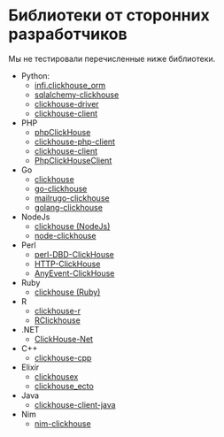 # Библиотеки от сторонних разработчиков

Мы не тестировали перечисленные ниже библиотеки.

- Python:
    - [infi.clickhouse_orm](https://github.com/Infinidat/infi.clickhouse_orm)
    - [sqlalchemy-clickhouse](https://github.com/cloudflare/sqlalchemy-clickhouse)
    - [clickhouse-driver](https://github.com/mymarilyn/clickhouse-driver)
    - [clickhouse-client](https://github.com/yurial/clickhouse-client)
- PHP
    - [phpClickHouse](https://github.com/smi2/phpClickHouse)
    - [clickhouse-php-client](https://github.com/8bitov/clickhouse-php-client)
    - [clickhouse-client](https://github.com/bozerkins/clickhouse-client)
    - [PhpClickHouseClient](https://github.com/SevaCode/PhpClickHouseClient)
- Go
    - [clickhouse](https://github.com/kshvakov/clickhouse/)
    - [go-clickhouse](https://github.com/roistat/go-clickhouse)
    - [mailrugo-clickhouse](https://github.com/mailru/go-clickhouse)
    - [golang-clickhouse](https://github.com/leprosus/golang-clickhouse)
- NodeJs
    - [clickhouse (NodeJs)](https://github.com/TimonKK/clickhouse)
    - [node-clickhouse](https://github.com/apla/node-clickhouse)
- Perl
    - [perl-DBD-ClickHouse](https://github.com/elcamlost/perl-DBD-ClickHouse)
    - [HTTP-ClickHouse](https://metacpan.org/release/HTTP-ClickHouse)
    - [AnyEvent-ClickHouse](https://metacpan.org/release/AnyEvent-ClickHouse)
- Ruby
    - [clickhouse (Ruby)](https://github.com/archan937/clickhouse)
- R
    - [clickhouse-r](https://github.com/hannesmuehleisen/clickhouse-r)
    - [RClickhouse](https://github.com/IMSMWU/RClickhouse)
- .NET
    - [ClickHouse-Net](https://github.com/killwort/ClickHouse-Net)
- C++
    - [clickhouse-cpp](https://github.com/artpaul/clickhouse-cpp/)
- Elixir
    - [clickhousex](https://github.com/appodeal/clickhousex/)
    - [clickhouse_ecto](https://github.com/appodeal/clickhouse_ecto)
- Java
    - [clickhouse-client-java](https://github.com/VirtusAI/clickhouse-client-java)
- Nim
    - [nim-clickhouse](https://github.com/leonardoce/nim-clickhouse)
